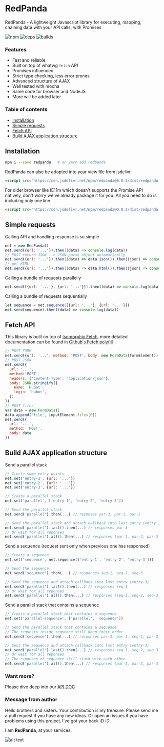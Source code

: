 # RedPanda

RedPanda - A lightweight Javascript library for executing, mapping, chaining data with your API calls, with Promises

[![npm][npm]][npm-url]
[![deps][deps]][deps-url]
[![builds][builds]][builds-url]

### Features

- Fast and reliable
- Built on top of whatwg `fetch` API
- Promises influenced
- Strict type checking, less error prones
- Advanced structure of AJAX
- Well tested with mocha
- Same code for browser and NodeJS
- More will be added later

### Table of contents

- [Installation](#installation)
- [Simple requests](#simple-requests)
- [Fetch API](#fetch-api)
- [Build AJAX application structure](#build-ajax-application-structure)

## Installation


```bash
npm i --save redpanda   # or yarn add redpanda
```
RedPanda can also be adopted into your view file from jsdelivr

```html
<script src="https://cdn.jsdelivr.net/npm/redpanda@0.0.3/dist/redpanda.js"></script>
```
For older browser like IE11m which doesn't supports the Promise API natively, don't worry we've already package it for you. All you need to do is including only one line:
```html
<script src="https://cdn.jsdelivr.net/npm/redpanda@0.0.3/dist/redpanda.promises.js"></script>
```

## Simple requests

Calling API and handling response is so simple

```javascript
net = new RedPanda()
net.send({url: '...'}).then((data) => console.log(data))
// POST return JSON --> JSON.parse object automatically
net.send({url: '...'}).then((data) => data.json()).then((json) => console.log(json))
// get HTML
net.send({url: '...'}).then((data) => data.html()).then((json) => console.log(html))
```
Calling a bundle of requests parallelly
```javascript
net.send([{url: '...'}, {url: '...'}]).then((data) => console.log(data))
```
Calling a bundle of requests sequentially
```javascript
let sequence = net.sequence([{url: '...'}, {url: '...'}])
net.send(sequence).then((data) => console.log(data))
```

## Fetch API

This library is built on top of [Isomorphic Fetch](https://www.npmjs.com/package/isomorphic-fetch), more detailed documentation can be found in [Github's Fetch polyfill](https://github.com/github/fetch)

```javascript
// POST FORM
net.send({url: '...', method: 'POST', body: new FormData(formElement))
// POST JSON
net.send({
  url: '...',
  method:'POST',
  headers: {'Content-Type': 'application/json'},
  body: JSON.stringify({
    name: 'Hubot',
    login: 'hubot',
  })
})
// POST files
var data = new FormData()
data.append('file', inputElement.files[0])
net.send({
  url: '...',
  method: 'POST',
  body: data
})
```

## Build AJAX application structure

Send a parallel stack

```javascript
// Create some entry points
net.set('entry-1', {url: '...'})
net.set('entry-2', {url: '...'})
net.set('entry-3', {url: '...'})

// Create a parallel stack
net.set('parallel', ['entry-1', 'entry-2', 'entry-3'])

// Send the parallel stack
net.send('parallel').then(...) // reponses par-3, par-1, par-2

// Send the parallel stack and attach callback into last entry (entry-3)
net.send('parallel').last().then(...) // responses par-3
// Or wait for all reponses
net.send('parallel').all().then(...) // responses [par-1, par-2, par-3]
```

Send a sequence (request sent only when previous one has responsed)

```javascript
// Create a sequence
net.set('sequence', net.sequence(['entry-1', 'entry-2', 'entry-3']))

// Send the sequence
net.send('sequence').then(...) // responses seq-1, seq-2, seq-3

// Send the sequence and attach callback into last entry (entry-3)
net.send('parallel').last().then(...) // responses seq-3
// Or wait for all reponses
net.send('parallel').all().then(...) // responses [seq-1, seq-2, seq-3]
```
Send a parallel stack that contains a sequence

```javascript
// Create a parallel stack that contains a sequence
net.set('parallel-sequence', ['parallel', 'sequence'])

// Send the parallel stack that contains a sequence
// The requests inside sequence still keep their order
net.send('sequence').then(...) // responses par-3, par-1, seq-1, par-2, seq-2, seq-3

// Send the sequence and attach callback into last entry (entry-3)
net.send('parallel').last().then(...) // responses seq-1, seq-2, seq-3
// Or wait for all reponses
// The reponses of sequence still stack with each other
net.send('parallel').all().then(...) // responses [par-1, par-2, par-3, [seq-1, seq-2, seq-3]]
```

### Want more?

Please dive deep into our [API DOC](https://github.com/hungluu2106/redpanda/blob/master/APIDOC.md)


### Message from author

Hello brothers and sisters. Your contribution is my treasure. Please send me a pull request if you have any new ideas. Or open an issues if you have problems using this project. I've got your back :D :D.

I am **RedPanda**, at your services.


![alt text](https://hungluu.com/assets/images/redpanda1.jpg "RedPanda - A lightweight Javascript library for executing, mapping, chaining data with your API calls")


[npm]: https://img.shields.io/npm/v/redpanda.svg
[npm-url]: https://npmjs.com/package/redpanda

[node]: https://img.shields.io/node/v/redpanda.svg
[node-url]: https://nodejs.org

[deps]: https://img.shields.io/david/hungluu2106/redpanda.svg
[deps-url]: https://david-dm.org/hungluu2106/redpanda

[tests]: https://img.shields.io/travis/hungluu2106/webpack/master.svg
[tests-url]: https://travis-ci.org/hungluu2106/webpack

[builds-url]: https://travis-ci.org/hungluu2106/redpanda
[builds]: https://travis-ci.org/hungluu2106/redpanda.svg?branch=master

[licenses-url]: https://app.fossa.io/projects/git%2Bhttps%3A%2F%2Fgithub.com%2Fhungluu2106%2Fwebpack?ref=badge_shield
[licenses]: https://app.fossa.io/api/projects/git%2Bhttps%3A%2F%2Fgithub.com%2Fhungluu2106%2Fwebpack.svg?type=shield

[cover]: https://img.shields.io/coveralls/webpack/webpack.svg
[cover-url]: https://coveralls.io/r/webpack/webpack/
